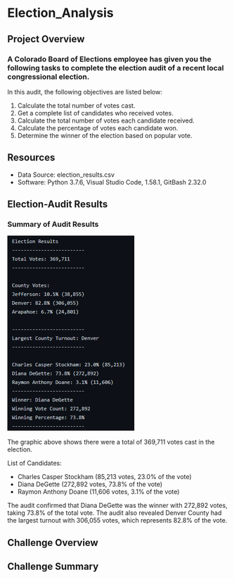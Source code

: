 # Election_Analysis
## Project Overview

### A Colorado Board of Elections employee has given you the following tasks to complete the election audit of a recent local congressional election.
In this audit, the following objectives are listed below:
1. Calculate the total number of votes cast.
2. Get a complete list of candidates who received votes.
3. Calculate the total number of votes each candidate received.
4. Calculate the percentage of votes each candidate won.
5. Determine the winner of the election based on popular vote.

## Resources
- Data Source: election_results.csv
- Software: Python 3.7.6, Visual Studio Code, 1.58.1, GitBash 2.32.0
## Election-Audit Results

### Summary of Audit Results
![Election_Results_Final.png](Election_Results_Final.png)

The graphic above shows there were a total of 369,711 votes cast in the election.  

List of Candidates:
- Charles Casper Stockham (85,213 votes, 23.0% of the vote)
- Diana DeGette (272,892 votes, 73.8% of the vote)
- Raymon Anthony Doane (11,606 votes, 3.1% of the vote)

The audit confirmed that Diana DeGette was the winner with 272,892 votes, taking 73.8% of the total vote.  The audit also revealed Denver County had the largest turnout with 306,055 votes, which represents 82.8% of the vote.

## Challenge Overview
## Challenge Summary

